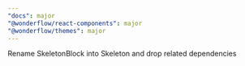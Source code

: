 ```yaml
---
"docs": major
"@wonderflow/react-components": major
"@wonderflow/themes": major
---
```


Rename SkeletonBlock into Skeleton and drop related dependencies

